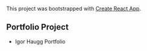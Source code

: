 This project was bootstrapped with [Create React App](https://github.com/facebookincubator/create-react-app).

## Portfolio Project

- Igor Haugg Portfolio
